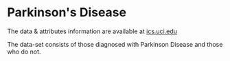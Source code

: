 # Parkinson's Disease

The data & attributes information are available at [ics.uci.edu]( https://archive.ics.uci.edu/ml/machine-learning-databases/parkinsons/)

The data-set consists of those diagnosed with Parkinson Disease and those who do not.